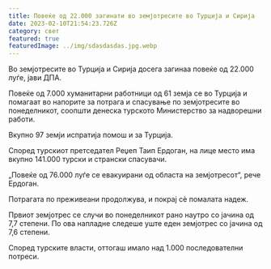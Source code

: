 ```yaml
---
title: Повеќе од 22.000 загинати во земјотресите во Турција и Сирија
date: 2023-02-10T21:54:23.726Z
category: свет
featured: true
featuredImage: ../img/sdasdasdas.jpg.webp
---
```


<!--StartFragment-->

Во земјотресите во Турција и Сирија досега загинаа повеќе од 22.000 луѓе, јави ДПА.

Повеќе од 7.000 хуманитарни работници од 61 земја се во Турција и помагаат во напорите за потрага и спасување по земјотресите во понеделникот, соопшти денеска турското Министерство за надворешни работи.

Вкупно 97 земји испратија помош и за Турција.

Според турскиот претседател Реџеп Таип Ердоган, на лице место има вкупно 141.000 турски и странски спасувачи.

„Повеќе од 76.000 луѓе се евакуирани од областа на земјотресот“, рече Ердоган.

Потрагата по преживеани продолжува, и покрај сè помалата надеж.

Првиот земјотрес се случи во понеделникот рано наутро со јачина од 7,7 степени. По ова напладне следеше уште еден земјотрес со јачина од 7,6 степени.

Според турските власти, оттогаш имало над 1.000 последователни потреси.

<!--EndFragment-->

